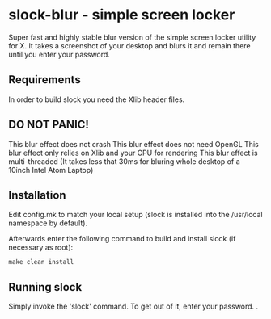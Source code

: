 slock-blur - simple screen locker
============================
Super fast and highly stable blur version of the simple screen locker 
utility for X. It takes a screenshot of your desktop and blurs it and
remain there until you enter your password.


Requirements
------------
In order to build slock you need the Xlib header files.

DO NOT PANIC!
------------
This blur effect does not crash
This blur effect does not need OpenGL
This blur effect only relies on Xlib and your CPU for rendering
This blur effect is multi-threaded (It takes less that 30ms for bluring 
whole desktop of a 10inch Intel Atom Laptop)

Installation
------------
Edit config.mk to match your local setup (slock is installed into
the /usr/local namespace by default).

Afterwards enter the following command to build and install slock
(if necessary as root):

    make clean install


Running slock
-------------
Simply invoke the 'slock' command. To get out of it, enter your password.
.
